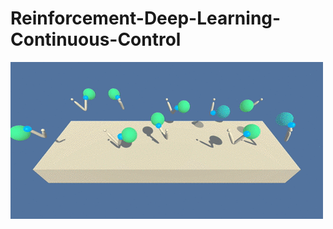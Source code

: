 # Reinforcement-Deep-Learning-Continuous-Control

![image](https://github.com/tomha85/Reinforcement-Deep-Learning-Continuous-Control/blob/main/p2.gif?raw=true)

